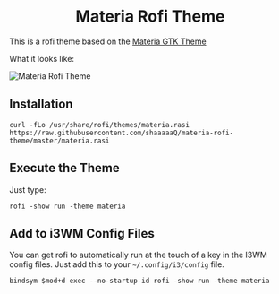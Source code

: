 <h1 align="center">Materia Rofi Theme</h1>

This is a rofi theme based on the [Materia GTK Theme](https://github.com/nana-4/materia-theme)

What it looks like:

![Materia Rofi Theme](https://i.imgur.com/V4DQyiE.png)

## Installation
```
curl -fLo /usr/share/rofi/themes/materia.rasi https://raw.githubusercontent.com/shaaaaaQ/materia-rofi-theme/master/materia.rasi
```

## Execute the Theme

Just type:
```
rofi -show run -theme materia
```

## Add to i3WM Config Files

You can get rofi to automatically run at the touch of a key in the I3WM config files. Just add this to your `~/.config/i3/config` file.

```
bindsym $mod+d exec --no-startup-id rofi -show run -theme materia
```
